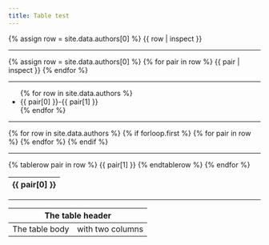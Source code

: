 ```yaml
---
title: Table test
---
```


{% assign row = site.data.authors[0] %}
{{ row | inspect }}

* * *

{% assign row = site.data.authors[0] %}
{% for pair in row %}
  {{ pair | inspect }}
{% endfor %}

* * *

<ul>
{% for row in site.data.authors %}
  <li>{{ pair[0] }}-{{ pair[1] }}</li>
{% endfor %}
</ul>

* * *

<table>
  <thead>
  {% for row in site.data.authors %}
    {% if forloop.first %}
    <tr>
      {% for pair in row %}
        <th>{{ pair[0] }}</th>
      {% endfor %}
    </tr>
    {% endif %}
  </thead>

* * *

  <tbody>
    {% tablerow pair in row %}
      {{ pair[1] }}
    {% endtablerow %}
  {% endfor %}
  </tbody>
</table>

* * *

<table>
    <thead>
        <tr>
            <th colspan="2">The table header</th>
        </tr>
    </thead>
    <tbody>
        <tr>
            <td>The table body</td>
            <td>with two columns</td>
        </tr>
    </tbody>
</table>
